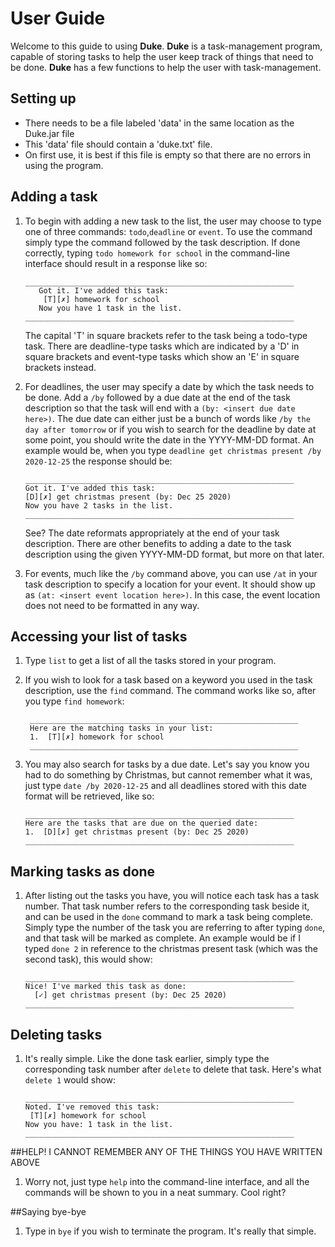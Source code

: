 # User Guide
Welcome to this guide to using **Duke**. **Duke** is a task-management program, capable of storing tasks to help the user keep track of things that need to be done.
**Duke** has a few functions to help the user with task-management.

## Setting up
- There needs to be a file labeled 'data' in the same location as the Duke.jar file
- This 'data' file should contain a 'duke.txt' file.
- On first use, it is best if this file is empty so that there are no errors in using the program.

## Adding a task
1. To begin with adding a new task to the list, the user may choose to type one of three commands:
    `todo`,`deadline` or `event`. To use the command simply type the command followed by the task description.
    If done correctly, typing `todo homework for school` in the command-line interface should result in a response
    like so:
    ```
   ____________________________________________________________
       Got it. I've added this task: 
        [T][✗] homework for school
       Now you have 1 task in the list.
   ____________________________________________________________
    ```
   The capital 'T' in square brackets refer to the task being a todo-type task. There are deadline-type tasks which
   are indicated by a 'D' in square brackets and event-type tasks which show an 'E' in square brackets instead.
   
2. For deadlines, the user may specify a date by which the task needs to be done. Add a `/by` followed by a due date
   at the end of the task description so that the task will end with a `(by: <insert due date here>)`. The due date 
   can either just be a bunch of words like `/by the day after tomorrow` or if you wish to search for the deadline by
   date at some point, you should write the date in the YYYY-MM-DD format. An example would be, when you type
    `deadline get christmas present /by 2020-12-25` the response should be:
    ```
   ____________________________________________________________
   Got it. I've added this task: 
    [D][✗] get christmas present (by: Dec 25 2020)
   Now you have 2 tasks in the list.
   ____________________________________________________________
   ```
   See? The date reformats appropriately at the end of your task description. There are other benefits to adding a date
   to the task description using the given YYYY-MM-DD format, but more on that later.
   
3. For events, much like the `/by` command above, you can use `/at` in your task description to specify a location for
   your event. It should show up as `(at: <insert event location here>)`. In this case, the event location does not need
   to be formatted in any way.
   
## Accessing your list of tasks
1. Type `list` to get a list of all the tasks stored in your program.

2. If you wish to look for a task based on a keyword you used in the task description, use the `find` command. The command
   works like so, after you type `find homework`:
   ```
    ____________________________________________________________
    Here are the matching tasks in your list: 
    1.  [T][✗] homework for school
    ____________________________________________________________
   ```
3. You may also search for tasks by a due date. Let's say you know you had to do something by Christmas, but cannot
   remember what it was, just type `date /by 2020-12-25` and all deadlines stored with this date format will be retrieved,
   like so:
   ```
   ____________________________________________________________
   Here are the tasks that are due on the queried date: 
   1.  [D][✗] get christmas present (by: Dec 25 2020)
   ____________________________________________________________
   ```

## Marking tasks as done
1. After listing out the tasks you have, you will notice each task has a task number. That task number
   refers to the corresponding task beside it, and can be used in the `done` command to mark a task being
   complete. Simply type the number of the task you are referring to after typing `done`, and that task
   will be marked as complete. An example would be if I typed `done 2` in reference to the christmas present
   task (which was the second task), this would show:
   ```
   ____________________________________________________________
   Nice! I've marked this task as done: 
     [✓] get christmas present (by: Dec 25 2020)
   ____________________________________________________________
   ```

## Deleting tasks
1. It's really simple. Like the done task earlier, simply type the corresponding task number after `delete`
   to delete that task. Here's what `delete 1` would show:
   ```
   ____________________________________________________________
   Noted. I've removed this task:
    [T][✗] homework for school
   Now you have: 1 task in the list.
   ____________________________________________________________
   ```

##HELP! I CANNOT REMEMBER ANY OF THE THINGS YOU HAVE WRITTEN ABOVE
1. Worry not, just type `help` into the command-line interface, and all the commands will be shown to you
   in a neat summary. Cool right?
   
##Saying bye-bye
1. Type in `bye` if you wish to terminate the program. It's really that simple.


   
   